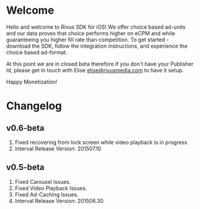 Welcome
=======

Hello and welcome to Rivus SDK for iOS! We offer choice based ad-units and our data proves that choice performs higher on eCPM and while guaranteeing you higher fill rate than competition. To get started - download the SDK, follow the integration instructions, and experience the choice based ad-format.

At this point we are in closed beta therefore if you don't have your Publisher Id, please get in touch with Elise <elise@rivusmedia.com> to have it setup.

Happy Monetization!

Changelog
=========

v0.6-beta
---------

1. Fixed recovering from lock screen while video playback is in progress
2. Interval Release Version: 201507.10

v0.5-beta
---------

1. Fixed Carousel Issues.
2. Fixed Video Playback Issues.
3. Fixed Ad-Caching Issues.
4. Interval Release Version: 201506.30
